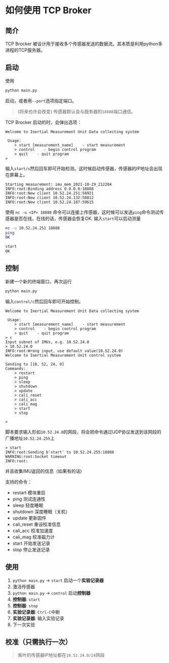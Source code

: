 # 如何使用 TCP Broker

## 简介

TCP Brocker 被设计用于接收多个传感器发送的数据流。其本质是利用python多进程的TCP服务器。

## 启动

使用

```bash
python main.py 
```
启动，或者用`--port`选项指定端口。
> (将来也许会改变) 传感器默认会与服务器的`18888`端口通信。

TCP Brocker 启动的时，会弹出选项：

```text
Welcome to Inertial Measurement Unit Data collecting system 

 Usage: 
    > start [measurement_name]    - start measurement
    > control    - begin control program
    > quit    - quit program
> 

```

输入`start/s`然后回车即可开始检测。这时候启动传感器，传感器的IP地址会出现在屏幕上。

```
Starting measurement: imu_mem_2021-10-29_212204
INFO:root:Binding address 0.0.0.0:18888
INFO:root:New client 10.52.24.251:58921
INFO:root:New client 10.52.24.132:58812
INFO:root:New client 10.52.24.187:59615
```

使用 `nc -u <IP> 18888` 命令可以连接上传感器，这时候可以发送`ping`命令测试传感器是否在线，在线的话，传感器会恢复OK.
输入`start`可以启动测量

```bash
nc -u 10.52.24.251 18888
ping
OK

start
OK
```

## 控制

新建一个新的终端窗口，再次运行

```bash
python main.py
```

输入`control/c`然后回车即可开始控制。

```text
Welcome to Inertial Measurement Unit Data collecting system 

 Usage: 
    > start [measurement_name]    - start measurement
    > control    - begin control program
    > quit    - quit program
> c
Input subnet of IMUs, e.g. 10.52.24.0
> 10.52.24.0
INFO:root:Wrong input, use default value(10.52.24.0)
Welcome to Inertial Measurement Unit control system 

Sending to [10, 52, 24, 0]
Commands: 
    > restart
    > ping
    > sleep
    > shutdown
    > update
    > cali_reset
    > cali_acc
    > cali_mag
    > start
    > stop

>
```

脚本要求输入形如`10.52.24.0`的网段，将会把命令通过UDP协议发送到该网段的广播地址`10.52.24.255`上

```text
> start
INFO:root:Sending b'start' to 10.52.24.255:18888
WARNING:root:Socket timeout
INFO:root:
```

并且收集IMU返回的信息（如果有的话)

支持的命令：
- restart 模块重启
- ping 测试连通性
- sleep 轻度睡眠
- shutdown 深度睡眠（关机）
- update 更新固件
- cali_reset 重设校准信息
- cali_acc 校准加速度
- cali_mag 校准磁力计
- start 开始发送记录
- stop 停止发送记录

## 使用

1. `python main.py` -> `start` 启动一个**实验记录器**
2. 激活传感器
3. `python main.py` -> `control` 启动**控制器**
4. **控制器**: `start`
5. **控制器**: `stop`
6. **实验记录器**: `Ctrl-C`中断
7. **实验记录器**: 输入实验记录
8. 下一次实验



## 校准（只需执行一次）


> 紫叶的传感器IP地址都在`10.52.24.0/24`网段

